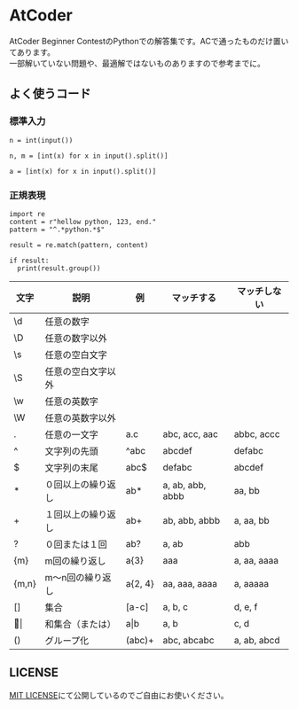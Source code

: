# AtCoder

AtCoder Beginner ContestのPythonでの解答集です。ACで通ったものだけ置いてあります。  
一部解いていない問題や、最適解ではないものありますので参考までに。

## よく使うコード

### 標準入力

```
n = int(input())
```

```
n, m = [int(x) for x in input().split()]
```

```
a = [int(x) for x in input().split()]
```

### 正規表現

```
import re
content = r"hellow python, 123, end."
pattern = "^.*python.*$"

result = re.match(pattern, content)

if result:
  print(result.group())
```

| 文字  | 説明               | 例      | マッチする       | マッチしない |
| ----- | ------------------ | ------- | ---------------- | ------------ |
| \d    | 任意の数字         |         |                  |              |
| \D    | 任意の数字以外     |         |                  |              |
| \s    | 任意の空白文字     |         |                  |              |
| \S    | 任意の空白文字以外 |         |                  |              |
| \w    | 任意の英数字       |         |                  |              |
| \W    | 任意の英数字以外   |         |                  |              |
| .     | 任意の一文字       | a.c     | abc, acc, aac    | abbc, accc   |
| ^     | 文字列の先頭       | ^abc    | abcdef           | defabc       |
| $     | 文字列の末尾       | abc$    | defabc           | abcdef       |
| *     | ０回以上の繰り返し | ab*     | a, ab, abb, abbb | aa, bb       |
| +     | １回以上の繰り返し | ab+     | ab, abb, abbb    | a, aa, bb    |
| ?     | ０回または１回     | ab?     | a, ab            | abb          |
| {m}   | m回の繰り返し      | a{3}    | aaa              | a, aa, aaaa  |
| {m,n} | m〜n回の繰り返し   | a{2, 4} | aa, aaa, aaaa    | a, aaaaa     |
| []    | 集合               | [a-c]   | a, b, c          | d, e, f      |
| \|   | 和集合（または）   | a\|b    | a, b             | c, d         |
| ()    | グループ化         | (abc)+  | abc, abcabc      | a, ab, abcd  |

## LICENSE

[MIT LICENSE](LICENSE)にて公開しているのでご自由にお使いください。
